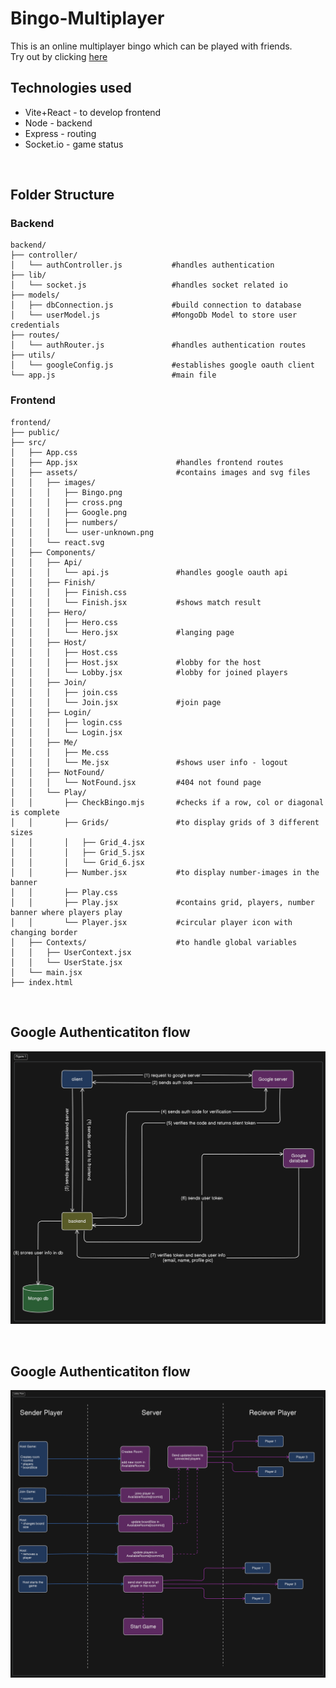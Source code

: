 # Bingo-Multiplayer

This is an online multiplayer bingo which can be played with friends.  
Try out by clicking [here](https://bingo-multiplayer.netlify.app/)


## Technologies used
- Vite+React - to develop frontend
- Node - backend
- Express - routing
- Socket.io - game status

<br>

## Folder Structure

### Backend
```
backend/
├── controller/
│   └── authController.js           #handles authentication
├── lib/
│   └── socket.js                   #handles socket related io
├── models/
│   ├── dbConnection.js             #build connection to database
│   └── userModel.js                #MongoDb Model to store user credentials
├── routes/
│   └── authRouter.js               #handles authentication routes
├── utils/
│   └── googleConfig.js             #establishes google oauth client
└── app.js                          #main file
```

### Frontend
```
frontend/
├── public/
├── src/
│   ├── App.css                     
│   ├── App.jsx                      #handles frontend routes
│   ├── assets/                      #contains images and svg files
│   │   ├── images/
│   │   │   ├── Bingo.png
│   │   │   ├── cross.png
│   │   │   ├── Google.png
│   │   │   ├── numbers/
│   │   │   └── user-unknown.png
│   │   └── react.svg
│   ├── Components/                  
│   │   ├── Api/
│   │   │   └── api.js               #handles google oauth api
│   │   ├── Finish/
│   │   │   ├── Finish.css
│   │   │   └── Finish.jsx           #shows match result 
│   │   ├── Hero/
│   │   │   ├── Hero.css
│   │   │   └── Hero.jsx             #langing page
│   │   ├── Host/
│   │   │   ├── Host.css
│   │   │   ├── Host.jsx             #lobby for the host
│   │   │   └── Lobby.jsx            #lobby for joined players
│   │   ├── Join/
│   │   │   ├── join.css
│   │   │   └── Join.jsx             #join page
│   │   ├── Login/
│   │   │   ├── login.css
│   │   │   └── Login.jsx
│   │   ├── Me/
│   │   │   ├── Me.css
│   │   │   └── Me.jsx               #shows user info - logout
│   │   ├── NotFound/
│   │   │   └── NotFound.jsx         #404 not found page
│   │   └── Play/
│   │       ├── CheckBingo.mjs       #checks if a row, col or diagonal is complete
│   │       ├── Grids/               #to display grids of 3 different sizes
│   │       │   ├── Grid_4.jsx  
│   │       │   ├── Grid_5.jsx
│   │       │   └── Grid_6.jsx
│   │       ├── Number.jsx           #to display number-images in the banner
│   │       ├── Play.css
│   │       ├── Play.jsx             #contains grid, players, number banner where players play
│   │       └── Player.jsx           #circular player icon with changing border
│   ├── Contexts/                    #to handle global variables
│   │   ├── UserContext.jsx
│   │   └── UserState.jsx
│   └── main.jsx
├── index.html
```

<br>

## Google Authenticatiton flow
![Google auth flow diagram](./frontend/src/assets/google%20auth%20flow.svg)

<br>


## Google Authenticatiton flow
![Lobby flow diagram](./frontend/src/assets/lobby%20control%20flow.svg)
